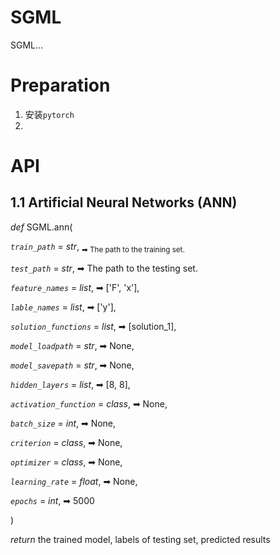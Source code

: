# SGML

SGML...

# Preparation

1. 安装`pytorch`
2.


# API
## 1.1 Artificial Neural Networks (ANN)

*def*   SGML.ann(

*`train_path`* = *str*,  <sub> ➡ The path to the training set.</sub>

*`test_path`* = *str*, ➡ The path to the testing set.

*`feature_names`* = *list*, ➡ ['F', 'x'],

*`lable_names`* = *list*, ➡ ['y'],

*`solution_functions`* = *list*, ➡ [solution_1],

*`model_loadpath`* = *str*, ➡ None,

*`model_savepath`* = *str*, ➡ None,

*`hidden_layers`* = *list*, ➡ [8, 8],

*`activation_function`*  = *class*, ➡ None,

*`batch_size`* = *int*, ➡ None,

*`criterion`* = *class*, ➡ None,

*`optimizer`* = *class*, ➡ None,

*`learning_rate`*  = *float*, ➡ None,

*`epochs`* = *int*, ➡ 5000

)

*return* the trained model, labels of testing set, predicted results





